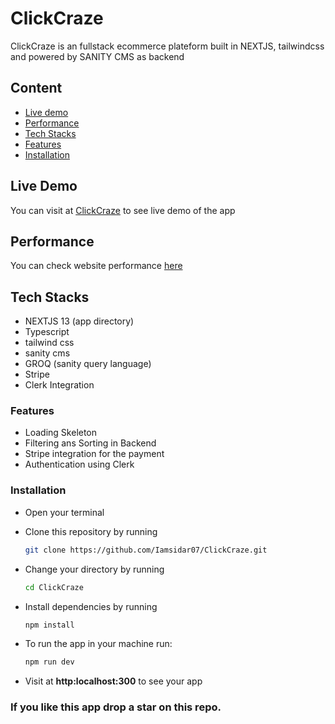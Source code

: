 # ClickCraze
ClickCraze is an fullstack ecommerce plateform built in NEXTJS, tailwindcss and powered by SANITY CMS as backend

## Content
- [Live demo](#live-demo)
- [Performance](#performance)
- [Tech Stacks](#tech-stacks)
- [Features](#features)
- [Installation](#installation)

## Live Demo
You can visit at [ClickCraze](https://click-craze.vercel.app/) to see live demo of the app
## Performance
You can check website performance [here](https://tools.pingdom.com/#62b3e1dc90800000)
## Tech Stacks
- NEXTJS 13 (app directory)
- Typescript 
- tailwind css
- sanity cms
- GROQ (sanity query language)
- Stripe 
- Clerk Integration 

### Features
- Loading Skeleton
- Filtering ans Sorting in Backend
- Stripe integration for the payment 
- Authentication using Clerk


### Installation
- Open your terminal
- Clone this repository by running 
  ```bash
  git clone https://github.com/Iamsidar07/ClickCraze.git
  ```

- Change your directory by running
  ```bash
  cd ClickCraze
  ```
- Install dependencies by running 
  ```bash
  npm install
  ```
- To run the app in your machine run:
  ```bash
  npm run dev
  ```
- Visit at **http:localhost:300** to see your app


 ### If you like this app drop a star on this repo. 
